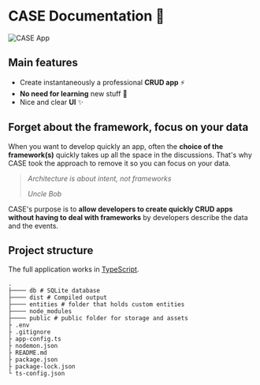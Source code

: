 # CASE Documentation 👋

![CASE App](../assets/images/cat-list.png ':class=is-bordered shadow')

## Main features

- Create instantaneously a professional **CRUD app** ⚡
- **No need for learning** new stuff 🧠
- Nice and clear **UI** ✨

## Forget about the framework, focus on your data

When you want to develop quickly an app, often the **choice of the framework(s)** quickly takes up all the space in the discussions. That's why CASE took the approach to remove it so you can focus on your data.

> _Architecture is about intent, not frameworks_
>
> _Uncle Bob_

CASE's purpose is to **allow developers to create quickly CRUD apps without having to deal with frameworks** by developers describe the data and the events.

## Project structure

The full application works in [TypeScript](https://www.typescriptlang.org/).

```
.
├──── db # SQLite database
├──── dist # Compiled output
├──── entities # folder that holds custom entities
├──── node_modules
├──── public # public folder for storage and assets
├ .env
├ .gitignore
├ app-config.ts
├ nodemon.json
├ README.md
├ package.json
├ package-lock.json
└ ts-config.json
```
